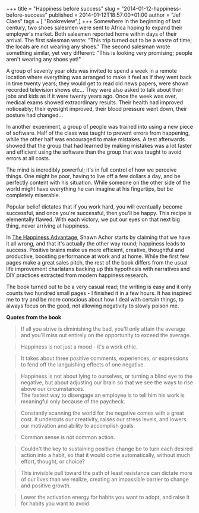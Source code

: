 +++
title = "Happiness before success"
slug = "2014-01-12-happiness-before-success"
published = 2014-01-12T18:57:00+01:00
author = "Jef Claes"
tags = [ "Bookreview",]
+++
Somewhere in the beginning of last century, two shoes salesmen were sent
to Africa hoping to expand their employer's market. Both salesmen
reported home within days of their arrival. The first salesman wrote:
"This trip turned out to be a waste of time; the locals are not wearing
any shoes." The second salesman wrote something similar, yet very
different: "This is looking very promising; people aren't wearing any
shoes yet!"  
  
A group of seventy year olds was invited to spend a week in a remote
location where everything was arranged to make it feel as if they went
back in time twenty years; they would get to read old news papers, were
shown recorded television shows etc... They were also asked to talk
about their jobs and kids as if it were twenty years ago. Once the week
was over, medical exams showed extraordinary results. Their health had
improved noticeably; their eyesight improved, their blood pressure went
down, their posture had changed...  
  
In another experiment, a group of people was trained into using a new
piece of software. Half of the class was taught to prevent errors from
happening, while the other half was encouraged to make mistakes. A test
afterwards showed that the group that had learned by making mistakes was
a lot faster and efficient using the software than the group that was
taught to avoid errors at all costs.  
  
The mind is incredibly powerful; it's in full control of how we perceive
things. One might be poor, having to live off a few dollars a day, and
be perfectly content with his situation. While someone on the other side
of the world might have everything he can imagine at his fingertips, but
be completely miserable.  
  
Popular belief dictates that if you work hard, you will eventually
become successful, and once you're successful, then you'll be happy.
This recipe is elementally flawed. With each victory, we put our eyes on
that next big thing, never arriving at happiness.  
  
In [The Happiness
Advantage](http://www.amazon.com/gp/product/0307591549/ref=as_li_qf_sp_asin_tl?ie=UTF8&camp=1789&creative=9325&creativeASIN=0307591549&linkCode=as2&tag=diofanedebyje-20),
Shawn Achor starts by claiming that we have it all wrong, and that it's
actually the other way round; happiness leads to success. Positive
brains make us more efficient, creative, thoughtful and productive,
boosting performance at work and at home. While the first few pages make
a great sales pitch, the rest of the book differs from the usual life
improvement charlatans backing up this hypothesis with narratives and
DIY practices extracted from modern happiness research.  
  
The book turned out to be a very casual read; the writing is easy and it
only counts two hundred small pages - I finished it in a few hours. It
has inspired me to try and be more conscious about how I deal with
certain things, to always focus on the good, not allowing negativity to
slowly poison me.  

  

**Quotes from the book**

> If all you strive is diminishing the bad, you'll only attain the
> average and you'll miss out entirely on the opportunity to exceed the
> average. 

> Happiness is not just a mood - it's a work ethic. 

> It takes about three positive comments, experiences, or expressions to
> fend off the languishing effects of one negative. 

> Happiness is not about lying to ourselves, or turning a blind eye to
> the negative, but about adjusting our brain so that we see the ways to
> rise above our circumstances.  
> The fastest way to disengage an employee is to tell him his work is
> meaningful only because of the paycheck. 

> Constantly scanning the world for the negative comes with a great
> cost. It undercuts our creativity, raises our stress levels, and
> lowers our motivation and ability to accomplish goals. 

> Common sense is not common action. 

> Couldn't the key to sustaining positive change be to turn each desired
> action into a habit, so that it would come automatically, without much
> effort, thought, or choice? 

> This invisible pull toward the path of least resistance can dictate
> more of our lives than we realize, creating an impassible barrier to
> change and positive growth. 

> Lower the activation energy for habits you want to adopt, and raise it
> for habits you want to avoid.
